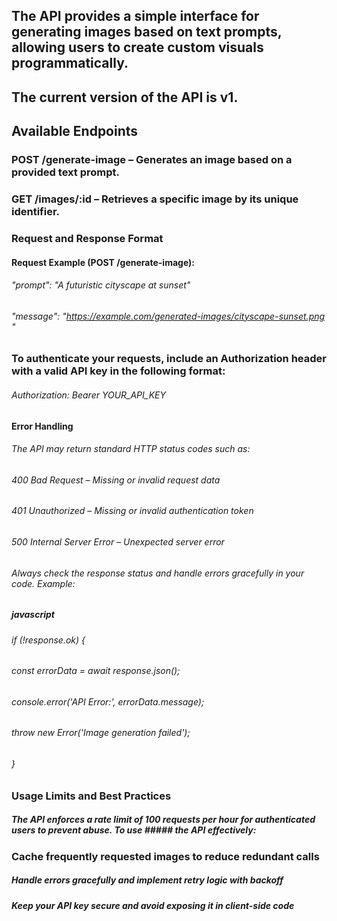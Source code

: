 ## The API provides a simple interface for generating images based on text prompts, allowing users to create custom visuals programmatically.


## The current version of the API is v1.


## Available Endpoints
### POST /generate-image – Generates an image based on a provided text prompt.
### GET /images/:id – Retrieves a specific image by its unique identifier.


### Request and Response Format
#### Request Example (POST /generate-image):

######  "prompt": "A futuristic cityscape at sunset"
######   "message": "https://example.com/generated-images/cityscape-sunset.png "

### To authenticate your requests, include an Authorization header with a valid API key in the following format:

###### Authorization: Bearer YOUR_API_KEY

#### Error Handling
###### The API may return standard HTTP status codes such as:

###### 400 Bad Request – Missing or invalid request data
###### 401 Unauthorized – Missing or invalid authentication token
###### 500 Internal Server Error – Unexpected server error
###### Always check the response status and handle errors gracefully in your code. Example:

##### javascript
###### if (!response.ok) {
######  const errorData = await response.json();
######  console.error('API Error:', errorData.message);
######  throw new Error('Image generation failed');
###### }

### Usage Limits and Best Practices
##### The API enforces a rate limit of 100 requests per hour for authenticated users to prevent abuse. To use ##### the API effectively:

### Cache frequently requested images to reduce redundant calls
##### Handle errors gracefully and implement retry logic with backoff
#####    Keep your API key secure and avoid exposing it in client-side code








